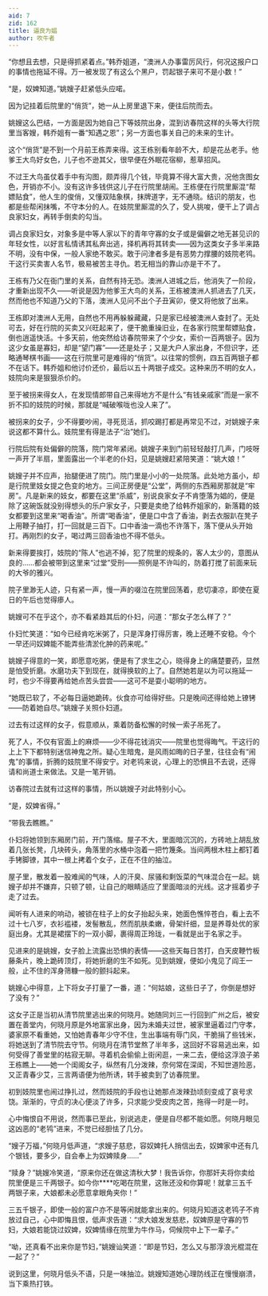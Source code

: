 ```yaml
---
aid: 7
zid: 162
title: 逼良为娼
author: 吹牛者
---
```


“你想且去想，只是得抓紧着点。”韩乔姐道，“澳洲人办事雷厉风行，何况这报户口的事情也拖延不得。万一被发现了有这么个黑户，罚起银子来可不是小数！”

“是，奴婢知道。”姚嫂子赶紧低头应喏。

因为记挂着后院里的“俏货”，她一从上房里退下来，便往后院而去。

姚嫂这么巴结，一方面是因为她自己下等妓院出身，混到访春院这样的头等大行院里当客嫂，韩乔姐有一番“知遇之恩”；另一方面也事关自己的未来的生计。

这个“俏货”是不到一个月前王栋弄来得。这王栋别看年龄不大，却是花丛老手。他爹王大鸟好女色，儿子也不逊其父，很早便在外眠花宿柳，惹草招风。

不过王大鸟虽仗着手中有沟图，颇弄得几个钱，毕竟算不得大富大贵，况他贪图女色，开销亦不小。没有这许多钱供这儿子在行院里胡闹。王栋便在行院里厮混“帮嫖贴食”，他人生的俊俏，又懂双陆象棋，抹牌道字，无不通晓。结识的朋友，也都是些帮闲抹嘴，不守本分的人。在妓院里厮混的久了，受人挑唆，便干上了调占良家妇女，再转手倒卖的勾当。

调占良家妇女，对象多是中等人家以下的青年守寡的女子或是偏僻之地无甚见识的年轻女性，以好言私情诱其私奔出逃，择机再将其转卖――因为这类女子多半来路不明，没有中保，一般人家绝不敢买。敢于问津者多是有恶势力撑腰的妓院老鸨。干这行买卖害人名节，极易被苦主寻仇。若无相当的靠山亦是干不了。

王栋有乃父在衙门里的关系，自然有持无恐。澳洲人进城之后，他消失了一阶段，才重新出现不久――听说是因为他爹王大鸟的关系，王栋被澳洲人抓进去了几天，然而他也不知道乃父的下落，澳洲人见问不出个子丑寅卯，便又将他放了出来。

王栋即对澳洲人无用，自然也不用再躲躲藏藏，只是家已经被澳洲人查封了。无处可去，好在行院的买卖又兴旺起来了，便干脆重操旧业，在各家行院里帮嫖贴食，倒也逍遥快活。十多天前，他突然给访春院带来了个少女，索价一百两银子。因为这少女虽是寡妇，却是“望门寡”――还是处子；又是大户人家出身，不但识字，还略通琴棋书画――这在行院里可是难得的“俏货”。以往常的惯例，四五百两银子都不在话下。韩乔姐和他讨价还价，最后以五十两银子成交。这种来历不明的女人，妓院向来是狠狠杀价的。

至于被拐来得女人，在发现情郎带自己来得地方不是什么“有钱亲戚家”而是一家不折不扣的妓院的时候，那就是“喊破喉咙也没人来了”。

被拐来的女子，少不得要吵闹，寻死觅活，抓咬踢打都是再常见不过，对姚嫂子来说这都不算什么。妓院里有得是法子“治”她们。

行院后院有处偏僻的院落，院门常年紧闭。姚嫂子来到门前轻轻敲打几声，门吱呀一声开了半扇，里面露出一个半老的仆妇，见是姚嫂赶紧陪笑道：“姚大娘！”

姚嫂子并不应声，抬腿便进了院门。院门里是小小的一处院落。此处地方虽小，却是行院里妓女提之色变的地方。三间正房便是“公堂”，两侧的东西厢房那就是“牢房”。凡是新来的妓女，都要在这里“杀威”，别说良家女子不肯堕落为娼的，便是除了这碗饭就没别得想头的乐户家女子，只要是卖绝了给韩乔姐家的，新落籍的妓女都要到这里来“喝香油”。所谓“喝香油”，便是口中含了香油，剥去衣服趴在凳子上用鞭子抽打，打一回就是三百下。口中香油一滴也不许落下，落下便从头开始打。再刚烈的女子，喝过两三回香油也不得不低头。

新来得要挨打，妓院的“陈人”也逃不掉，犯了院里的规条的，客人太少的，意图从良的……都会被带到这里来“过堂”受刑――照例是不许叫的，防着打搅了前面来玩的大爷的雅兴。

院子里渺无人迹，只有紧一声，慢一声的啜泣在院里回荡着，悲切凄凉，即使在夏日的午后也觉得瘆人。

姚嫂可不在乎这个，亦不看紧趋其后的仆妇，问道：“那女子怎么样了？”

仆妇忙笑道：“如今已经肯吃米粥了，只是浑身打得厉害，晚上还睡不安稳。今个一早还问奴婢能不能弄些清淤化肿的药来呢。”

姚嫂子得意的一笑，即愿意吃粥，便是有了求生之心，晓得身上的痛楚要药，显然是怕受折磨。水磨功夫下到现在，就得换软的上了。自然她若是以为可以拖延一时，也少不得要再给她点苦头尝尝――这可不是耍小聪明的地方。

“她既已软了，不必每日逼她跪砖。伙食亦可给得好些。只是晚间还得给她上镣铐――防着她自尽。”姚嫂子关照仆妇道。

过去有过这样的女子，假意顺从，乘着防备松懈的时候一索子吊死了。

死了人，不仅有官面上的麻烦――少不得花钱消灾――院里也觉得晦气。干这行的上上下下都特别迷信神鬼之所。疑心生暗鬼，是风雨如晦的日子里，往往会有“闹鬼”的事情，折腾的妓院里不得安宁。对老鸨来说，心理上的恐惧且不去说，还得请和尚道士来做法。又是一笔开销。

访春院过去就有过这样的事情，所以姚嫂子对此特别小心。

“是，奴婢省得。”

“带我去瞧瞧。”

仆妇将她领到东厢房门前，开门落缩。屋子不大，里面暗沉沉的，方砖地上胡乱放着几张长凳，几块砖头，角落里的水桶中泡着一把竹篾条。当间两根木柱上都钉着手铐脚镣，其中一根上拷着个女子，正在不住的抽泣。

屋子里，散发着一股难闻的气味，人的汗臭、尿骚和剩饭菜的气味混合在一起。姚嫂子却并不嫌弃，只顿了顿，让自己的眼睛适应了里面暗淡的光线。这才摇着步子走了过去。

闻听有人进来的响动，被锁在柱子上的女子抬起头来，她面色憔悴苍白，看上去不过十七八岁，衣衫褴褛，发髻散乱，然而肌肤柔嫩，骨架纤细，显是养尊处优的家庭出身。尤其是裙摆下的一双小脚，裹得周正玲珑，一看就是出于名家之手。

见进来的是姚嫂，女子脸上流露出恐惧的表情――这些天每日苦打，白天皮鞭竹板藤条片，晚上跪砖顶灯，将她折磨的生不如死。见到姚嫂，便如小鬼见了阎王一般，止不住的浑身筛糠一般的颤抖起来。

姚嫂心中得意，上下将女子打量了一番，道：“何姑娘，这些日子了，你倒是想好了没有？”

这女子正是当初从清节院里逃出来的何晓月。她随同刘三一行回到广州之后，被安置在善堂内，何晓月原是外地富家出身，因为未婚夫过世，被家里逼着过门守孝，婆家原不看重她，又怕她青春年少守不住，生出事端有辱门风，干脆捐了些钱米，将她送到了清节院去守节。何晓月在清节堂熬了半年多，这回好不容易逃出来，如何受得了善堂里的枯寂无聊。寻着机会偷偷上街闲逛，一来二去，便给这浮浪子弟王栋瞧上――她一个闺阁女子，纵然有几分泼辣，奈何常在深闺，不知世道险恶，又正青春少艾，三言两语便为他所诱，转手被卖到了访春院里。

初到妓院里也闹过挣扎过，然而妓院的手段也让她那点泼辣劲顷刻变成了哀号求饶。渐渐的，守贞的决心便淡了许多，只求能少受皮肉之苦，拖得一时是一时。

心中悔恨自不用说，然而事已至此，别说逃走，便是自尽都不能如愿。何晓月眼见这凶恶的“老鸨”进来，不觉已经胆怯了几分。

“嫂子万福，”何晓月低声道，“求嫂子慈悲，容奴婢托人捎信出去，奴婢家中还有几个银钱，要多少，自会奉上为奴婢赎身……”

“赎身？”姚嫂冷笑道，“原来你还在做这清秋大梦！我告诉你，你那奸夫将你卖给院里便是三千两银子。如今你\*\*\*\*吃喝在院里，这账还没和你算呢！就拿三五千两银子来，大娘都未必愿意拿眼角夹你！”

三五千银子，即使一般的富户亦不是等闲就能拿出来的。何晓月知道这老鸨子不肯放过自己，心中即悔且恨，低声求告道：“求大娘发发慈悲，奴婢原是守寡的节妇，大娘若能饶过奴婢，奴婢情缘在院里为牛作马，伺候院中上下一辈子。”

“呦，还真看不出来你是节妇，”姚嫂讪笑道：“即是节妇，怎么又与那浮浪光棍混在一起了？”

说到这里，何晓月低头不语，只是一味抽泣。姚嫂知道她心理防线正在慢慢崩溃，当下乘热打铁。
